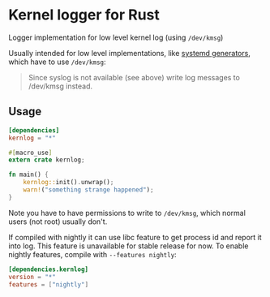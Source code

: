 # Kernel logger for Rust

Logger implementation for low level kernel log (using `/dev/kmsg`)

Usually intended for low level implementations, like [systemd generators][1],
which have to use `/dev/kmsg`:

> Since syslog is not available (see above) write log messages to /dev/kmsg instead.

[1]: http://www.freedesktop.org/wiki/Software/systemd/Generators/

## Usage

```toml
[dependencies]
kernlog = "*"
```

```rust
#[macro_use]
extern crate kernlog;

fn main() {
    kernlog::init().unwrap();
    warn!("something strange happened");
}
```

Note you have to have permissions to write to `/dev/kmsg`,
which normal users (not root) usually don't.

If compiled with nightly it can use libc feature to get process id
and report it into log. This feature is unavailable for stable release
for now. To enable nightly features, compile with `--features nightly`:

```toml
[dependencies.kernlog]
version = "*"
features = ["nightly"]
```
